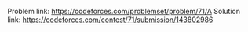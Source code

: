 Problem link: https://codeforces.com/problemset/problem/71/A
Solution link: https://codeforces.com/contest/71/submission/143802986